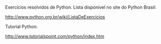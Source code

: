 Exercícios resolvidos de Python. Lista disponível no site do Python Brasil:

http://www.python.org.br/wiki/ListaDeExercicios

Tutorial Python:

http://www.tutorialspoint.com/python/index.htm